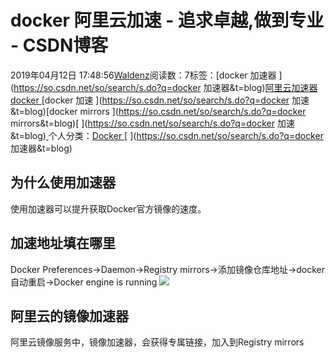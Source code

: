 
# docker 阿里云加速 - 追求卓越,做到专业 - CSDN博客


2019年04月12日 17:48:56[Waldenz](https://me.csdn.net/enter89)阅读数：7标签：[docker 加速器																](https://so.csdn.net/so/search/s.do?q=docker 加速器&t=blog)[阿里云加速器																](https://so.csdn.net/so/search/s.do?q=阿里云加速器&t=blog)[docker																](https://so.csdn.net/so/search/s.do?q=docker&t=blog)[docker 加速																](https://so.csdn.net/so/search/s.do?q=docker 加速&t=blog)[docker mirrors																](https://so.csdn.net/so/search/s.do?q=docker mirrors&t=blog)[
							](https://so.csdn.net/so/search/s.do?q=docker 加速&t=blog)[
																					](https://so.csdn.net/so/search/s.do?q=docker&t=blog)个人分类：[Docker																](https://blog.csdn.net/enter89/article/category/8751169)
[
																								](https://so.csdn.net/so/search/s.do?q=docker&t=blog)
[
				](https://so.csdn.net/so/search/s.do?q=阿里云加速器&t=blog)
[
			](https://so.csdn.net/so/search/s.do?q=阿里云加速器&t=blog)
[
		](https://so.csdn.net/so/search/s.do?q=docker 加速器&t=blog)

## 为什么使用加速器
使用加速器可以提升获取Docker官方镜像的速度。
## 加速地址填在哪里
Docker Preferences->Daemon->Registry mirrors->添加镜像仓库地址->docker 自动重启->Docker engine is running
![](https://img-blog.csdnimg.cn/20190412173821684.png?x-oss-process=image/watermark,type_ZmFuZ3poZW5naGVpdGk,shadow_10,text_aHR0cHM6Ly9ibG9nLmNzZG4ubmV0L2VudGVyODk=,size_16,color_FFFFFF,t_70)
## 阿里云的镜像加速器
阿里云镜像服务中，镜像加速器，会获得专属链接，加入到Registry mirrors



